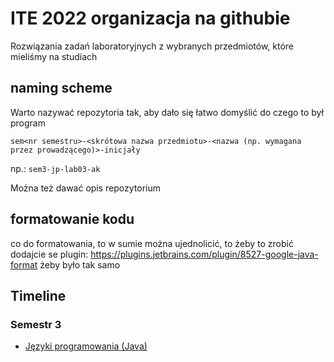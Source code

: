 # ITE 2022 organizacja na githubie

Rozwiązania zadań laboratoryjnych z wybranych przedmiotów, które mieliśmy na studiach

## naming scheme

Warto nazywać repozytoria tak, aby dało się łatwo domyślić do czego to był program

`sem<nr semestru>-<skrótowa nazwa przedmiotu>-<nazwa (np. wymagana przez prowadzącego)>-inicjały`

np.: `sem3-jp-lab03-ak`

Można też dawać opis repozytorium

## formatowanie kodu
co do formatowania, to w sumie można ujednolicić, to żeby to zrobić dodajcie se plugin:
https://plugins.jetbrains.com/plugin/8527-google-java-format
żeby było tak samo

## Timeline

### Semestr 3

- [Języki programowania (Java)](https://github.com/Ite-2022-pwr/Jezyki-Programowania)
